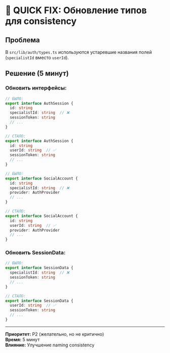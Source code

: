 # 🔧 QUICK FIX: Обновление типов для consistency

## Проблема
В `src/lib/auth/types.ts` используются устаревшие названия полей (`specialistId` вместо `userId`).

## Решение (5 минут)

### Обновить интерфейсы:

```typescript
// БЫЛО:
export interface AuthSession {
  id: string
  specialistId: string  // ❌
  sessionToken: string
  // ...
}

// СТАЛО:
export interface AuthSession {
  id: string
  userId: string  // ✅
  sessionToken: string
  // ...
}

// БЫЛО:
export interface SocialAccount {
  id: string
  specialistId: string  // ❌
  provider: AuthProvider
  // ...
}

// СТАЛО:
export interface SocialAccount {
  id: string
  userId: string  // ✅
  provider: AuthProvider
  // ...
}
```

### Обновить SessionData:

```typescript
// БЫЛО:
export interface SessionData {
  specialistId: string  // ❌
  sessionToken: string
  // ...
}

// СТАЛО:
export interface SessionData {
  userId: string  // ✅
  sessionToken: string
  // ...
}
```

---

**Приоритет:** P2 (желательно, но не критично)  
**Время:** 5 минут  
**Влияние:** Улучшение naming consistency


